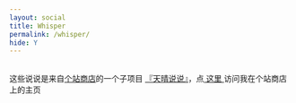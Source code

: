 ```yaml
---
layout: social
title: Whisper
permalink: /whisper/
hide: Y
---
```

<!-- 晴天说说_v1.11 2019-05-18 星球彦 http://storeweb.cn -->
<br>
这些说说是来自<a href="http://storeweb.cn" target="_blank" class="site-friend-link-homepage">个站商店</a>的一个子项目 <a
        href="http://storeweb.cn" target="_blank" class="site-friend-link-project">『天晴说说』</a>，点<a href=""
                                                                                                  target="_blank"
                                                                                                  class="site-friend-link-homepage">
    这里 </a>访问我在个站商店上的主页
<br>
<br>
<br>
<!-- ----------------------------------- 配置 --------------------------------------- -->
<!-- HTTPS 加载此jquery：-->
<script src='https://libs.baidu.com/jquery/1.11.1/jquery.min.js'></script>
<!-- ----------------------------------- 配置 --------------------------------------- -->
<style type="text/css">
    .hide {
        display: none !important;
    }
    .clear {
        clear: both;
    }
    .storeweb-say>div.say-container {
        margin-top: 10px;
        margin-bottom: 25px;
        padding: 10px 20px;
        background-color: #fafafa;    /*#bed742*/
        border-radius: 6px;
        font-size: 15px;
        color: #d93a49 !important;    /*#2e3a1f*/
        line-height: 200%;
        border: 1px #ccc solid;
    }
    .storeweb-say-month {
        font-size: 30px;
    }
    .storeweb-say-day {
        font-size: 18px;
    }
    .storeweb-say-name {
        font-size: 18px;
        margin-left: 20px;
        color: #333 !important;
    }
    .say-container>img {
        margin-top: 16px;
    }
    .storeweb-say-name:hover {
        color: #0074d9 !important;
        text-decoration: underline;
    }
    .is_member_others{
        color: #d71345 !important;
    }
    .primary {
        border: none;
        background-color: #467B96 !important;
        cursor: pointer;
        -moz-border-radius: 2px;
        -webkit-border-radius: 2px;
        border-radius: 2px;
        color: #FFF !important;
    }
    .btn {
        border: none;
        background-color: #E9E9E6 !important;
        cursor: pointer;
        -moz-border-radius: 2px;
        -webkit-border-radius: 2px;
        border-radius: 2px;
        display: inline-block;
        padding: 4px 12px;
        height: 34px;
        color: #666 !important;
        vertical-align: middle;
        zoom: 1;
    }
    .btn:hover {
        background-color: #666 !important;
        color: #E9E9E6 !important;
    }
</style>
<script data-no-instant>
    // ----------------------------------- 配置 ---------------------------------------
    //var url = "https://storeweb.cn/api/say";  // 如果你的网站是HTTPS，则用这一行代码
    var url = "http://storeweb.cn/api/say";     // 如果你的网站是HTTP
    // ----------------------------------- 配置 ---------------------------------------
    function get_say_api(timeout) {
        $.ajax({
            type: 'get',
            url: url,
            async: true,
            dataType: 'jsonp',
            data: {},
            timeout: 3000,
            success: function (result) {
                if (result.success == 1) {
                    //console.log(success['data']);
                    template_make(result.data, result.information);
                    set_storeweb_info(result.information);
                    set_pagiation_button(result.pagination);
                } else {
                    $('.site-friend-link').html(result.info);
                }
            },
            complete: function (XMLHttpRequest, status) { //请求完成后最终执行参数
                if (status == 'timeout') {//超时,status还有success,error等值的情况
                    if (timeout == 1) {
                        $('.storeweb-say').html('获取数据超时……请联系个站商店小彦');
                    } else {
                        url = "http://storeweb.cn/api/say";
                        $('.storeweb-say').html('https 获取数据超时……尝试http获取……');
                        get_say_api(1);
                    }
                }
            }
        });
    }
    $(function () {
        $('.storeweb-say').html('正在向『个站商店』请求友链数据……');
        get_say_api(0);
    })
    function template_make(data, information) {
        //console.log(data)
        $('.storeweb-say').html('');
        $.each(data, function (key, value) {
            //console.log(value.name);
            var template = $('#say-template').text();
            template = template.replace('%%content%%', value.content);
            template = template.replace('%%name%%', value.member.name);
            template = template.replace('%%month%%', value.create_at_month);
            template = template.replace('%%day%%', value.create_at_day);
            template = template.replace('%%is_member_others%%', value.is_member_others);
            template = template.replace('%%image_cn%%', value.image_cn);
            if(value.url == ""){
                template = template.replace('%%url%%', '');
                template = template.replace('%%say-url%%', 'hide');
            }else{
                template = template.replace('%%url%%', value.url);
                template = template.replace('%%url%%', value.url);
                template = template.replace('%%say-url%%', '');
            }
            var template_id = $(template);
            $('.storeweb-say').append(template_id);
        })
    }
    function set_storeweb_info(information) {
        $('.site-friend-link-homepage').attr('href', information['homepage']);
        $('.site-friend-link-project').attr('href', information['project']);
        //$('.site-friend-link-storeweb').attr('href',information['storeweb']);
    }
    function submit_pagination(url_button) {
        $('.storeweb-say').html('正在向『个站商店』请求友链数据……');
        url = url_button;
        get_say_api(0);
    }
    function set_pagiation_button(pagination){
        var template = $('#say-pagination-template').text();
        if(pagination.prev_page_url){
            template = template.replace('%%prev_page_url%%', pagination.prev_page_url);
            template = template.replace('%%say-button-prev%%', '');
        }else{
            template = template.replace('%%prev_page_url%%', '');
            template = template.replace('%%say-button-prev%%', 'hide');
        }
        if(pagination.next_page_url){
            template = template.replace('%%next_page_url%%', pagination.next_page_url);   
            template = template.replace('%%say-button-next%%', '');
        }else{
            template = template.replace('%%next_page_url%%', '');
            template = template.replace('%%say-button-next%%', 'hide');
        }
        var template_id = $(template);
        $('.storeweb-say').append(template_id);
    }
</script>
<div class="clear"></div>
<div class="storeweb-say">
</div>

<script type="text/html" id="say-template" data-no-instant>
    <span class="storeweb-say-month">%%month%%</span> <span class="storeweb-say-day">%%day%%</span> <span class="storeweb-say-name %%is_member_others%%">%%name%%</span>
    <div class="say-container">
        <div class="say-contant">%%content%%</div>
        <a href="%%url%%" target="_blank" class="%%say-url%%">%%url%%</a>
        <img src="%%image_cn%%">
    </div>
</script>

<script type="text/html" id="say-pagination-template" data-no-instant>
    <div class="say-pagination">
        <a href="Javascript:submit_pagination('%%prev_page_url%%')" class="btn primary left %%say-button-prev%%"><< 较新的一页</a>
        <a href="Javascript:submit_pagination('%%next_page_url%%')" class="btn primary right %%say-button-next%%">之前的一页 >></a>
    </div>
</script>
<div class="clear"></div>